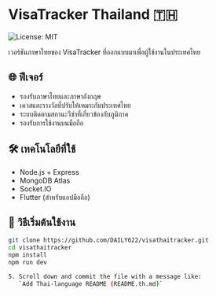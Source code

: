 # VisaTracker Thailand 🇹🇭  
![License: MIT](https://img.shields.io/badge/License-MIT-yellow.svg)

เวอร์ชันภาษาไทยของ VisaTracker ที่ออกแบบมาเพื่อผู้ใช้งานในประเทศไทย

## 🌐 ฟีเจอร์

- รองรับภาษาไทยและภาษาอังกฤษ  
- เควสและรางวัลที่ปรับให้เหมาะกับประเทศไทย  
- ระบบติดตามสถานะวีซ่าที่เกี่ยวข้องกับภูมิภาค  
- รองรับการใช้งานบนมือถือ

## 🛠 เทคโนโลยีที่ใช้

- Node.js + Express  
- MongoDB Atlas  
- Socket.IO  
- Flutter (สำหรับแอปมือถือ)

## 🚀 วิธีเริ่มต้นใช้งาน

```bash
git clone https://github.com/DAILY622/visathaitracker.git
cd visathaitracker
npm install
npm run dev

5. Scroll down and commit the file with a message like:  
   `Add Thai-language README (README.th.md)`
